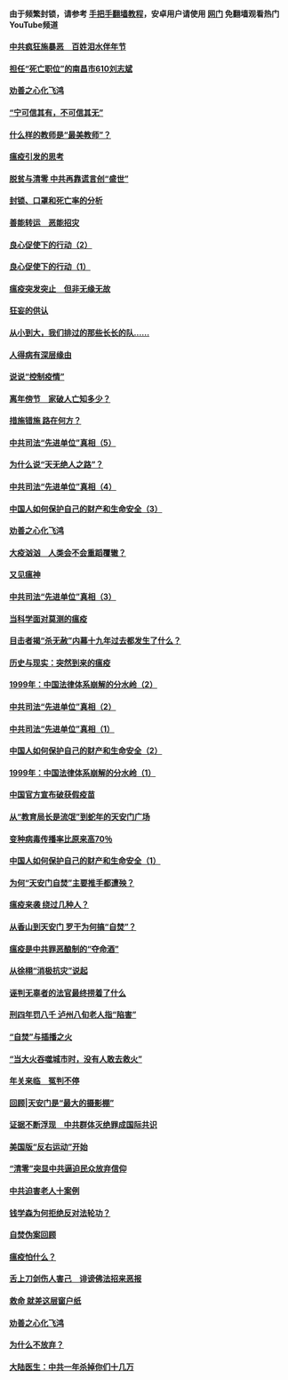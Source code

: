 #### 由于频繁封锁，请参考 [手把手翻墙教程](https://github.com/gfw-breaker/guides/wiki/)，安卓用户请使用 [网门](https://github.com/gfw-breaker/nogfw/blob/master/dl.md?t=03111900) 免翻墙观看热门YouTube频道 

#### [中共疯狂施暴恶　百姓泪水伴年节](../pages/19/421946.md?t=03111900) 

#### [担任“死亡职位”的南昌市610刘志斌](../pages/19/421957.md?t=03111900) 

#### [劝善之心化飞鸿](../pages/19/421164.md?t=03111900) 

#### [“宁可信其有，不可信其无”](../pages/19/421691.md?t=03111900) 

#### [什么样的教师是“最美教师”？](../pages/19/421755.md?t=03111900) 

#### [瘟疫引发的思考](../pages/19/421594.md?t=03111900) 

#### [脱贫与清零 中共再靠谎言创“盛世”](../pages/19/421590.md?t=03111900) 

#### [封锁、口罩和死亡率的分析](../pages/19/421495.md?t=03111900) 

#### [善能转运　恶能招灾](../pages/19/421334.md?t=03111900) 

#### [良心促使下的行动（2）](../pages/19/421361.md?t=03111900) 

#### [良心促使下的行动（1）](../pages/19/421302.md?t=03111900) 

#### [瘟疫突发突止　但非无缘无故](../pages/19/421281.md?t=03111900) 

#### [狂妄的供认](../pages/19/421199.md?t=03111900) 

#### [从小到大，我们排过的那些长长的队……](../pages/19/421243.md?t=03111900) 

#### [人得病有深层缘由](../pages/19/420864.md?t=03111900) 

#### [说说“控制疫情”](../pages/19/420831.md?t=03111900) 

#### [离年傍节　家破人亡知多少？](../pages/19/420563.md?t=03111900) 

#### [措施错施  路在何方？](../pages/19/420076.md?t=03111900) 

#### [中共司法“先进单位”真相（5）](../pages/19/419453.md?t=03111900) 

#### [为什么说“天无绝人之路”？](../pages/19/419618.md?t=03111900) 

#### [中共司法“先进单位”真相（4）](../pages/19/419452.md?t=03111900) 

#### [中国人如何保护自己的财产和生命安全（3）](../pages/19/419405.md?t=03111900) 

#### [劝善之心化飞鸿](../pages/19/418758.md?t=03111900) 

#### [大疫汹汹　人类会不会重蹈覆辙？](../pages/19/419691.md?t=03111900) 

#### [又见瘟神](../pages/19/419225.md?t=03111900) 

#### [中共司法“先进单位”真相（3）](../pages/19/419451.md?t=03111900) 

#### [当科学面对莫测的瘟疫](../pages/19/419625.md?t=03111900) 

#### [目击者揭“杀无赦”内幕十九年过去都发生了什么？](../pages/19/419617.md?t=03111900) 

#### [历史与现实：突然到来的瘟疫](../pages/19/419619.md?t=03111900) 

#### [1999年：中国法律体系崩解的分水岭（2）](../pages/19/419455.md?t=03111900) 

#### [中共司法“先进单位”真相（2）](../pages/19/419450.md?t=03111900) 

#### [中共司法“先进单位”真相（1）](../pages/19/419449.md?t=03111900) 

#### [中国人如何保护自己的财产和生命安全（2）](../pages/19/419404.md?t=03111900) 

#### [1999年：中国法律体系崩解的分水岭（1）](../pages/19/419454.md?t=03111900) 

#### [中国官方宣布破获假疫苗](../pages/19/419504.md?t=03111900) 

#### [从“教育局长是流氓”到蛇年的天安门广场](../pages/19/419470.md?t=03111900) 

#### [变种病毒传播率比原来高70％](../pages/19/419456.md?t=03111900) 

#### [中国人如何保护自己的财产和生命安全（1）](../pages/19/419403.md?t=03111900) 

#### [为何“天安门自焚”主要推手都遭殃？](../pages/19/419348.md?t=03111900) 

#### [瘟疫来袭 绕过几种人？](../pages/19/419349.md?t=03111900) 

#### [从香山到天安门 罗干为何搞“自焚”？](../pages/19/419270.md?t=03111900) 

#### [瘟疫是中共罪恶酿制的“夺命酒”](../pages/19/419223.md?t=03111900) 

#### [从徐栩“消极抗灾”说起](../pages/19/419224.md?t=03111900) 

#### [诬判无辜者的法官最终捞着了什么](../pages/19/419268.md?t=03111900) 

#### [刑四年罚八千 泸州八旬老人指“陷害”](../pages/19/419232.md?t=03111900) 

#### [“自焚”与插播之火](../pages/19/419226.md?t=03111900) 

#### [“当大火吞噬城市时，没有人敢去救火”](../pages/19/419077.md?t=03111900) 

#### [年关来临　冤判不停](../pages/19/419093.md?t=03111900) 

#### [回顾|天安门是“最大的摄影棚”](../pages/19/380866.md?t=03111900) 

#### [证据不断浮现　中共群体灭绝罪成国际共识](../pages/19/419031.md?t=03111900) 

#### [美国版“反右运动”开始](../pages/19/419030.md?t=03111900) 

#### [“清零”突显中共逼迫民众放弃信仰](../pages/19/418995.md?t=03111900) 

#### [中共迫害老人十案例](../pages/19/418831.md?t=03111900) 

#### [钱学森为何拒绝反对法轮功？](../pages/19/418905.md?t=03111900) 

#### [自焚伪案回顾](../pages/19/418799.md?t=03111900) 

#### [瘟疫怕什么？](../pages/19/418800.md?t=03111900) 

#### [舌上刀剑伤人害己　诽谤佛法招来恶报](../pages/19/418731.md?t=03111900) 

#### [救命 就差这层窗户纸](../pages/19/418706.md?t=03111900) 

#### [劝善之心化飞鸿](../pages/19/416766.md?t=03111900) 

#### [为什么不放弃？](../pages/19/418691.md?t=03111900) 

#### [大陆医生：中共一年杀掉你们十几万](../pages/19/418670.md?t=03111900) 

